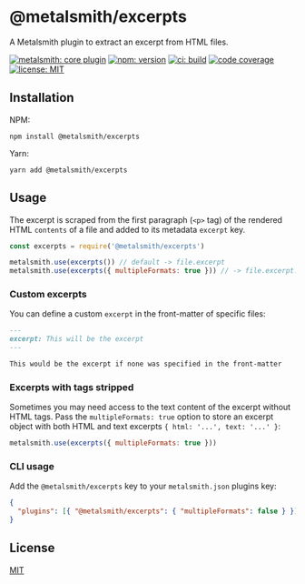 # @metalsmith/excerpts

A Metalsmith plugin to extract an excerpt from HTML files.

[![metalsmith: core plugin][metalsmith-badge]][metalsmith-url]
[![npm: version][npm-badge]][npm-url]
[![ci: build][ci-badge]][ci-url]
[![code coverage][codecov-badge]][codecov-url]
[![license: MIT][license-badge]][license-url]

## Installation

NPM:

```
npm install @metalsmith/excerpts
```

Yarn:

```
yarn add @metalsmith/excerpts
```

## Usage

The excerpt is scraped from the first paragraph (`<p>` tag) of the rendered HTML `contents` of a file and added to its metadata `excerpt` key.

```js
const excerpts = require('@metalsmith/excerpts')

metalsmith.use(excerpts()) // default -> file.excerpt
metalsmith.use(excerpts({ multipleFormats: true })) // -> file.excerpt.html & file.excerpt.text
```

### Custom excerpts

You can define a custom `excerpt` in the front-matter of specific files:

```md
---
excerpt: This will be the excerpt
---

This would be the excerpt if none was specified in the front-matter
```

### Excerpts with tags stripped

Sometimes you may need access to the text content of the excerpt without HTML tags.
Pass the `multipleFormats: true` option to store an excerpt object with both HTML and text excerpts `{ html: '...', text: '...' }`:

```js
metalsmith.use(excerpts({ multipleFormats: true }))
```

### CLI usage

Add the `@metalsmith/excerpts` key to your `metalsmith.json` plugins key:

```json
{
  "plugins": [{ "@metalsmith/excerpts": { "multipleFormats": false } }]
}
```

## License

[MIT](LICENSE)

[npm-badge]: https://img.shields.io/npm/v/@metalsmith/excerpts.svg
[npm-url]: https://www.npmjs.com/package/@metalsmith/excerpts
[ci-badge]: https://app.travis-ci.com/metalsmith/excerpts.svg?branch=master
[ci-url]: https://app.travis-ci.com/github/metalsmith/excerpts
[metalsmith-badge]: https://img.shields.io/badge/metalsmith-core_plugin-green.svg?longCache=true
[metalsmith-url]: https://metalsmith.io
[codecov-badge]: https://img.shields.io/coveralls/github/metalsmith/excerpts
[codecov-url]: https://coveralls.io/github/metalsmith/excerpts
[license-badge]: https://img.shields.io/github/license/metalsmith/excerpts
[license-url]: LICENSE

